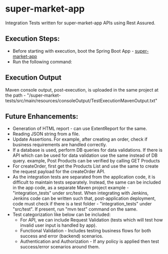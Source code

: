 # super-market-app

Integration Tests written for super-market-app APIs using Rest Assured.

## Execution Steps:
- Before starting with execution, boot the Spring Boot App - [super-market-app](https://github.com/swatifulari/super-market-app)
- Run the following command:



## Execution Output
Maven console output, post-execution, is uploaded in the same project at the path - "/super-market-tests/src/main/resources/consoleOutput/TestExecutionMavenOutput.txt"

## Future Enhancements:
- Generation of HTML report - can use ExtentReport for the same.
- Reading JSON string from a file.
- Update Assertions. For example, after creating an order, check if business requirements are handled correctly.
- If a database is used, perform DB queries for data validations. If there is API which can be used for data validation use the same instead of DB query. example, Post Products can be verified by calling GET Products
- For createOrder, first get the Products List and use the same to create the request payload for the createOrder API.
- As the integration tests are separated from the application code, it is difficult to maintain tests separately. Instead, the same can be included in the app code, as a separate Maven project example - "integration_tests" under src/test. When integrating with Jenkins, Jenkins code can be written such that, post-application deployment, code must check if there is a test folder - "integration_tests" under "src/test". If present, run "mvn test" command on the same.
- Test categorization like below can be included:
  - For API, we can include Request Validation (tests which will test how invalid user input is handled by app).
  - Functional Validation - Includes testing business flows for both success and error (backend) scenarios.
  - Authentication and Authorization - If any policy is applied then test success/error scenarios around them.
